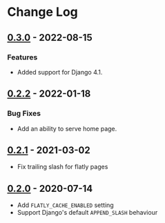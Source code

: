 # Change Log

## [0.3.0](https://github.com/dldevinc/django-flatly/tree/v0.3.0) - 2022-08-15
### Features
- Added support for Django 4.1.

## [0.2.2](https://github.com/dldevinc/django-flatly/tree/v0.2.2) - 2022-01-18
### Bug Fixes
- Add an ability to serve home page.

## [0.2.1](https://github.com/dldevinc/django-flatly/tree/v0.2.1) - 2021-03-02
- Fix trailing slash for flatly pages

## [0.2.0](https://github.com/dldevinc/django-flatly/tree/v0.2.0) - 2020-07-14
- Add `FLATLY_CACHE_ENABLED` setting
- Support Django's default `APPEND_SLASH` behaviour
